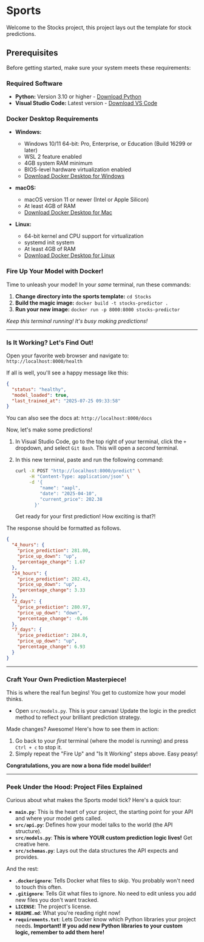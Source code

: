 # Sports

Welcome to the Stocks project, this project lays out the template for stock predictions.

## Prerequisites

Before getting started, make sure your system meets these requirements:

### Required Software
* **Python:** Version 3.10 or higher - [Download Python](https://www.python.org/downloads/)
* **Visual Studio Code:** Latest version - [Download VS Code](https://code.visualstudio.com/download)

### Docker Desktop Requirements
* **Windows:**
  - Windows 10/11 64-bit: Pro, Enterprise, or Education (Build 16299 or later)
  - WSL 2 feature enabled
  - 4GB system RAM minimum
  - BIOS-level hardware virtualization enabled
  - [Download Docker Desktop for Windows](https://docs.docker.com/desktop/windows/install/)

* **macOS:**
  - macOS version 11 or newer (Intel or Apple Silicon)
  - At least 4GB of RAM
  - [Download Docker Desktop for Mac](https://docs.docker.com/desktop/mac/install/)

* **Linux:**
  - 64-bit kernel and CPU support for virtualization
  - systemd init system
  - At least 4GB of RAM
  - [Download Docker Desktop for Linux](https://docs.docker.com/desktop/linux/install/)

### Fire Up Your Model with Docker!
Time to unleash your model! In your *same* terminal, run these commands:

1. **Change directory into the sports template:** `cd Stocks` 
1. **Build the magic image:** `docker build -t stocks-predictor .`
2. **Run your new image:** `docker run -p 8000:8000 stocks-predictor`

*Keep this terminal running! It's busy making predictions!*

---

### Is It Working? Let's Find Out!

Open your favorite web browser and navigate to: `http://localhost:8000/health`

If all is well, you'll see a happy message like this:

```json
{
  "status": "healthy",
  "model_loaded": true,
  "last_trained_at": "2025-07-25 09:33:58"
}
```

You can also see the docs at: `http://localhost:8000/docs`

Now, let's make some predictions!

1.  In Visual Studio Code, go to the top right of your terminal, click the `+` dropdown, and select `Git Bash`. This will open a *second* terminal.
2.  In this new terminal, paste and run the following command:

    ```bash
    curl -X POST "http://localhost:8000/predict" \
         -H "Content-Type: application/json" \
         -d '{
             "name": "aapl",
             "date": "2025-04-10",
             "current_price": 202.38
           }'
    ```

    Get ready for your first prediction! How exciting is that?!

The response should be formatted as follows.

```json
{
  "4_hours": {
    "price_prediction": 281.00,
    "price_up_down": "up",
    "percentage_change": 1.67
  },
  "24_hours": {
    "price_prediction": 282.43,
    "price_up_down": "up",
    "percentage_change": 3.33
  },
  "2_days": {
    "price_prediction": 280.97,
    "price_up_down": "down",
    "percentage_change": -0.86
  },
  "7_days": {
    "price_prediction": 284.0,
    "price_up_down": "up",
    "percentage_change": 6.93
  }
}

```

---

### Craft Your Own Prediction Masterpiece!

This is where the real fun begins! You get to customize how your model thinks.

* Open `src/models.py`. This is your canvas! Update the logic in the predict method to reflect your brilliant prediction strategy.

Made changes? Awesome! Here's how to see them in action:

1.  Go back to your *first* terminal (where the model is running) and press `Ctrl + c` to stop it.
2.  Simply repeat the "Fire Up" and "Is It Working" steps above. Easy peasy!

**Congratulations, you are now a bona fide model builder!**

---

### Peek Under the Hood: Project Files Explained

Curious about what makes the Sports model tick? Here's a quick tour:

* **`main.py`**: This is the heart of your project, the starting point for your API and where your model gets called.
* **`src/api.py`**: Defines how your model talks to the world (the API structure).
* **`src/models.py`**: **This is where YOUR custom prediction logic lives!** Get creative here.
* **`src/schemas.py`**: Lays out the data structures the API expects and provides.

And the rest:

* **`.dockerignore`**: Tells Docker what files to skip. You probably won't need to touch this often.
* **`.gitignore`**: Tells Git what files to ignore. No need to edit unless you add new files you don't want tracked.
* **`LICENSE`**: The project's license.
* **`README.md`**: What you're reading right now!
* **`requirements.txt`**: Lets Docker know which Python libraries your project needs. **Important! If you add new Python libraries to your custom logic, remember to add them here!**